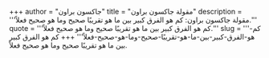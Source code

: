 +++
author = "جاكسون براون"
title = "مقولة جاكسون براون"
description = '''مقولة جاكسون براون: كم هو الفرق كبير بين ما هو تقريبًا صحيح وما هو صحيح فعلاً.'''
quote = '''كم هو الفرق كبير بين ما هو تقريبًا صحيح وما هو صحيح فعلاً.'''
slug = '''كم-هو-الفرق-كبير-بين-ما-هو-تقريبًا-صحيح-وما-هو-صحيح-فعلاً'''
+++
كم هو الفرق كبير بين ما هو تقريبًا صحيح وما هو صحيح فعلاً.
